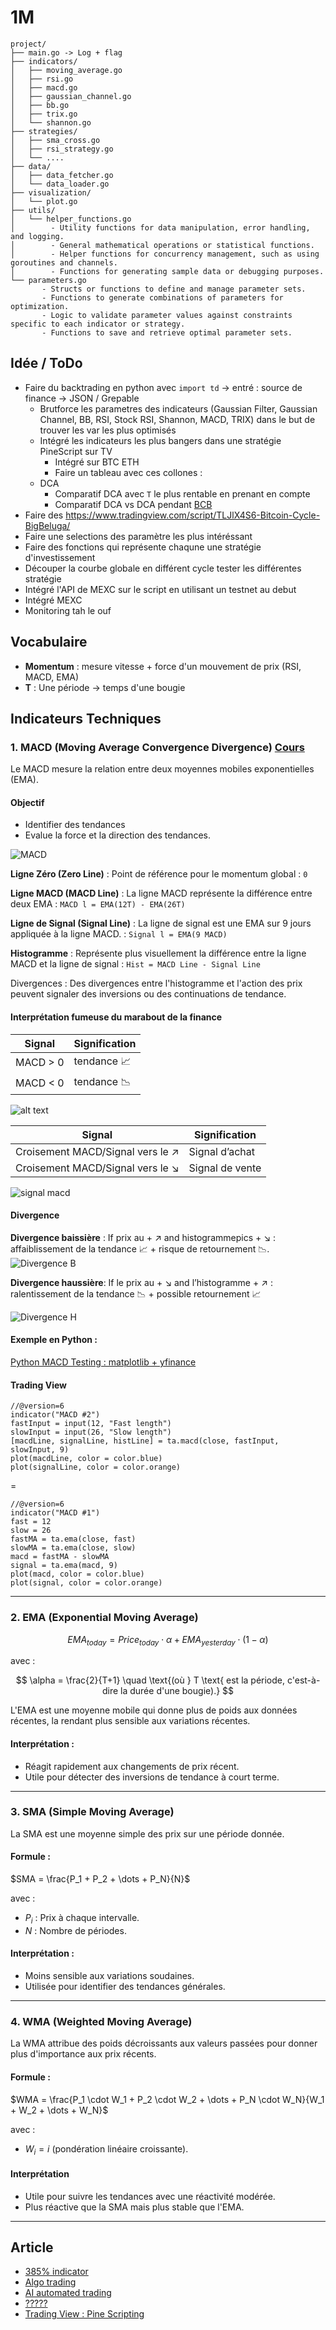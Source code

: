 # 1M


```
project/
├── main.go -> Log + flag   
├── indicators/
│   ├── moving_average.go
│   ├── rsi.go
│   ├── macd.go
│   ├── gaussian_channel.go
│   ├── bb.go
│   ├── trix.go
│   └── shannon.go
├── strategies/
│   ├── sma_cross.go
│   ├── rsi_strategy.go
│   └── ....
├── data/
│   ├── data_fetcher.go
│   └── data_loader.go
├── visualization/
│   └── plot.go
├── utils/
│   └── helper_functions.go
│        - Utility functions for data manipulation, error handling, and logging.
│        - General mathematical operations or statistical functions.
│        - Helper functions for concurrency management, such as using goroutines and channels.
│        - Functions for generating sample data or debugging purposes.
└── parameters.go
       - Structs or functions to define and manage parameter sets.
       - Functions to generate combinations of parameters for optimization.
       - Logic to validate parameter values against constraints specific to each indicator or strategy.
       - Functions to save and retrieve optimal parameter sets.
```
## Idée / ToDo

- Faire du backtrading en python avec `import td` -> entré : source de finance -> JSON / Grepable
    - Brutforce les parametres des indicateurs (Gaussian Filter, Gaussian Channel, BB, RSI, Stock RSI, Shannon, MACD, TRIX) dans le but de trouver les var les plus optimisés
    - Intégré les indicateurs les plus bangers dans une stratégie PineScript sur TV
        - Intégré sur BTC ETH
        - Faire un tableau avec ces collones :
    - DCA
        - Comparatif DCA avec `T` le plus rentable en prenant en compte
        - Comparatif DCA vs DCA pendant [BCB](https://www.tradingview.com/script/TLJlX4S6-Bitcoin-Cycle-BigBeluga/)
- Faire des https://www.tradingview.com/script/TLJlX4S6-Bitcoin-Cycle-BigBeluga/
- Faire une selections des paramètre les plus intéréssant
- Faire des fonctions qui représente chaqune une stratégie d'investissement
- Découper la courbe globale en différent cycle tester les différentes stratégie
- Intégré l'API de MEXC sur le script en utilisant un testnet au debut
- Intégré MEXC 
- Monitoring tah le ouf 

## Vocabulaire 

- **Momentum** : mesure vitesse + force d'un mouvement de prix (RSI, MACD, EMA)
- **T** : Une période -> temps d'une bougie

## Indicateurs Techniques

### 1. **MACD (Moving Average Convergence Divergence)** [Cours](https://alchemymarkets.com/education/indicators/macd/)
Le MACD mesure la relation entre deux moyennes mobiles exponentielles (EMA).

#### Objectif
- Identifier des tendances
- Evalue la force et la direction des tendances.

![MACD](img/macd.png)

**Ligne Zéro (Zero Line)** : Point de référence pour le momentum global : `0`

**Ligne MACD (MACD Line)** : La ligne MACD représente la différence entre deux EMA : `MACD l = EMA(12T) - EMA(26T)`

**Ligne de Signal (Signal Line)** : La ligne de signal est une EMA sur 9 jours appliquée à la ligne MACD. : `Signal l = EMA(9 MACD)`

**Histogramme** :  Représente plus visuellement la différence entre la ligne MACD et la ligne de signal : `Hist = MACD Line - Signal Line`


Divergences : Des divergences entre l'histogramme et l'action des prix peuvent signaler des inversions ou des continuations de tendance.


#### Interprétation fumeuse du marabout de la finance
Signal                | Signification
----------------------|----------------
MACD > 0              | tendance 📈
MACD < 0              | tendance 📉

![alt text](img/macd-signal2.png)

Signal                             | Signification
-----------------------------------|----------------
Croisement MACD/Signal vers le ↗️   | Signal d’achat
Croisement MACD/Signal vers le ↘️   | Signal de vente

![signal macd](img/macd-signal.png)

#### Divergence

**Divergence baissière** : If prix au + ↗️ and histogrammepics + ↘️ : affaiblissement de la tendance 📈 + risque de retournement 📉.
![Divergence B](img/macd_div_bearish.png)

**Divergence haussière**: If le prix au + ↘️ and l’histogramme + ↗️ : ralentissement de la tendance 📉 + possible retournement 📈

![Divergence H](img/macd_div_bullish.png)

#### Exemple en Python :

[Python MACD Testing : matplotlib + yfinance](CassageDeFront/MACD/MACD.py)


#### Trading View

```Pinescript
//@version=6
indicator("MACD #2")
fastInput = input(12, "Fast length")
slowInput = input(26, "Slow length")
[macdLine, signalLine, histLine] = ta.macd(close, fastInput, slowInput, 9)
plot(macdLine, color = color.blue)
plot(signalLine, color = color.orange)
```
=
```Pinescript
//@version=6
indicator("MACD #1")
fast = 12
slow = 26
fastMA = ta.ema(close, fast)
slowMA = ta.ema(close, slow)
macd = fastMA - slowMA
signal = ta.ema(macd, 9)
plot(macd, color = color.blue)
plot(signal, color = color.orange)
```

---

### 2. **EMA (Exponential Moving Average)**
$$
EMA_{today} = Price_{today} \cdot \alpha + EMA_{yesterday} \cdot (1 - \alpha)
$$

avec :

$$
\alpha = \frac{2}{T+1} \quad \text{(où } T \text{ est la période, c'est-à-dire la durée d'une bougie).}
$$

L'EMA est une moyenne mobile qui donne plus de poids aux données récentes, la rendant plus sensible aux variations récentes.


#### Interprétation :
- Réagit rapidement aux changements de prix récent.
- Utile pour détecter des inversions de tendance à court terme.

---

### 3. **SMA (Simple Moving Average)**
La SMA est une moyenne simple des prix sur une période donnée.

#### Formule :
$SMA = \frac{P_1 + P_2 + \dots + P_N}{N}$

avec :
- $P_i$ : Prix à chaque intervalle.
- $N$ : Nombre de périodes.

#### Interprétation :
- Moins sensible aux variations soudaines.
- Utilisée pour identifier des tendances générales.

---

### 4. **WMA (Weighted Moving Average)**
La WMA attribue des poids décroissants aux valeurs passées pour donner plus d'importance aux prix récents.

#### Formule :
$WMA = \frac{P_1 \cdot W_1 + P_2 \cdot W_2 + \dots + P_N \cdot W_N}{W_1 + W_2 + \dots + W_N}$

avec :
- $W_i = i$ (pondération linéaire croissante).


#### Interprétation
- Utile pour suivre les tendances avec une réactivité modérée.
- Plus réactive que la SMA mais plus stable que l'EMA.

---

## Article 
- [385% indicator](https://freedium.cfd/https://medium.com/limitless-investor/358-return-per-trade-i-created-an-indicator-that-will-change-your-trading-forever-69824d8d0de3)
- [Algo trading](https://freedium.cfd/https://ai.gopubby.com/from-finance-papers-to-trading-algorithms-an-automated-approach-ccd2180ee306)
- [AI automated trading](https://freedium.cfd/https://sonnyhuynhb.medium.com/how-i-made-my-own-automated-trading-system-with-ai-and-nocode-5d82cb78bd9c)
- [?????](https://www.cryptodatadownload.com/blog/posts/nr4-range-contraction-trading-strategy-python/)
- [Trading View : Pine Scripting](https://www.tradingview.com/pine-script-docs/primer/first-indicator/#first-version)
